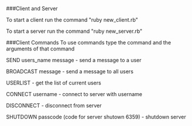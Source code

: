 ###Client and Server

To start a client run the command "ruby new_client.rb"

To start a server run the command "ruby new_server.rb"

###Client Commands
To use commands type the command and the arguments of that command

SEND users_name message - send a message to a user

BROADCAST message - send a message to all users
 
USERLIST - get the list of current users

CONNECT username - connect to server with username

DISCONNECT - disconnect from server

SHUTDOWN passcode (code for server shutown 6359) - shutdown server

